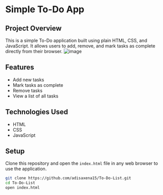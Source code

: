 
# Simple To-Do App

## Project Overview

This is a simple To-Do application built using plain HTML, CSS, and JavaScript. It allows users to add, remove, and mark tasks as complete directly from their browser.
![image](https://github.com/user-attachments/assets/f281b79d-f6b2-47b2-b5f9-dfb3d664de51)
## Features

- Add new tasks
- Mark tasks as complete
- Remove tasks
- View a list of all tasks

## Technologies Used

- HTML
- CSS
- JavaScript

## Setup

Clone this repository and open the `index.html` file in any web browser to use the application.

```bash
git clone https://github.com/adisaxena15/To-Do-List.git
cd To-Do-List
open index.html
